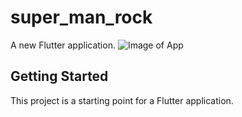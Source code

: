 # super_man_rock

A new Flutter application.
![Image of App](https://drive.google.com/drive/my-drive/S1.jpg)
## Getting Started

This project is a starting point for a Flutter application.
